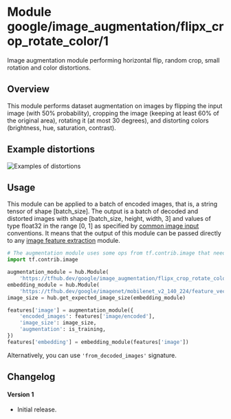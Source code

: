 # Module google/image_augmentation/flipx_crop_rotate_color/1
Image augmentation module performing horizontal flip, random crop, small
rotation and color distortions.

<!-- module-type: image-augmentation -->
<!-- asset-path: legacy -->
<!-- fine-tunable: false -->
<!-- format: hub -->


## Overview

This module performs dataset augmentation on images by flipping the input image
(with 50% probability), cropping the image (keeping at least 60% of the original
area), rotating it (at most 30 degrees), and distorting colors (brightness, hue,
saturation, contrast).

## Example distortions

![Examples of distortions](https://www.gstatic.com/aihub/tfhub/image_augmentation/flipx_crop_rotate_color.png)

## Usage

This module can be applied to a batch of encoded images, that is, a string
tensor of shape [batch_size]. The output is a batch of decoded and distorted
images with shape [batch_size, height, width, 3] and values of type float32 in
the range [0, 1] as specified by
[common image input](https://www.tensorflow.org/hub/common_signatures/images#image_input)
conventions. It means that the output of this module can be passed directly to
any
[image feature extraction](https://www.tensorflow.org/hub/common_signatures/images#image_feature_vector)
module.

```python
# The augmentation module uses some ops from tf.contrib.image that needs to be registered.
import tf.contrib.image

augmentation_module = hub.Module(
    'https://tfhub.dev/google/image_augmentation/flipx_crop_rotate_color/1')
embedding_module = hub.Module(
    'https://tfhub.dev/google/imagenet/mobilenet_v2_140_224/feature_vector/2')
image_size = hub.get_expected_image_size(embedding_module)

features['image'] = augmentation_module({
    'encoded_images': features['image/encoded'],
    'image_size': image_size,
    'augmentation': is_training,
})
features['embedding'] = embedding_module(features['image'])
```

Alternatively, you can use `'from_decoded_images'` signature.

## Changelog

#### Version 1

*   Initial release.
